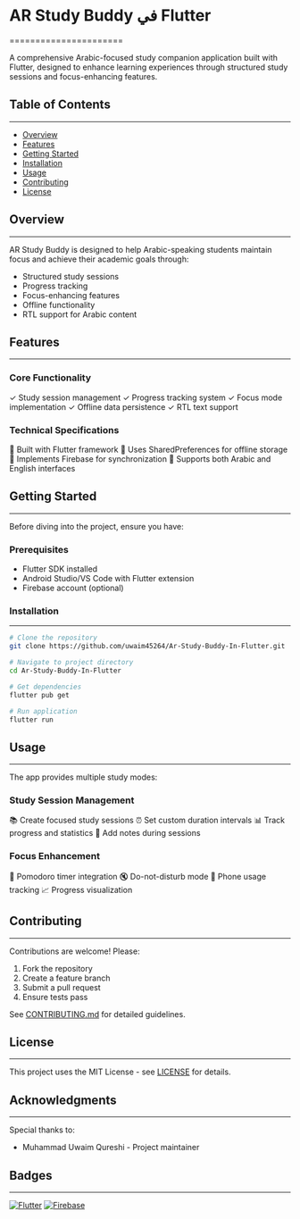 # AR Study Buddy في Flutter
======================

A comprehensive Arabic-focused study companion application built with Flutter, designed to enhance learning experiences through structured study sessions and focus-enhancing features.

## Table of Contents
---------------

* [Overview](#overview)
* [Features](#features)
* [Getting Started](#getting-started)
* [Installation](#installation)
* [Usage](#usage)
* [Contributing](#contributing)
* [License](#license)

## Overview
------------

AR Study Buddy is designed to help Arabic-speaking students maintain focus and achieve their academic goals through:

* Structured study sessions
* Progress tracking
* Focus-enhancing features
* Offline functionality
* RTL support for Arabic content

## Features
------------

### Core Functionality

✓ Study session management
✓ Progress tracking system
✓ Focus mode implementation
✓ Offline data persistence
✓ RTL text support

### Technical Specifications

🔧 Built with Flutter framework
💾 Uses SharedPreferences for offline storage
🔄 Implements Firebase for synchronization
🎯 Supports both Arabic and English interfaces

## Getting Started
---------------

Before diving into the project, ensure you have:

### Prerequisites

* Flutter SDK installed
* Android Studio/VS Code with Flutter extension
* Firebase account (optional)

### Installation
--------------

```bash
# Clone the repository
git clone https://github.com/uwaim45264/Ar-Study-Buddy-In-Flutter.git

# Navigate to project directory
cd Ar-Study-Buddy-In-Flutter

# Get dependencies
flutter pub get

# Run application
flutter run
```

## Usage
-----

The app provides multiple study modes:

### Study Session Management

📚 Create focused study sessions
⏰ Set custom duration intervals
📊 Track progress and statistics
📝 Add notes during sessions

### Focus Enhancement

🎯 Pomodoro timer integration
🔇 Do-not-disturb mode
📱 Phone usage tracking
📈 Progress visualization

## Contributing
------------

Contributions are welcome! Please:

1. Fork the repository
2. Create a feature branch
3. Submit a pull request
4. Ensure tests pass

See [CONTRIBUTING.md](CONTRIBUTING.md) for detailed guidelines.

## License
-------

This project uses the MIT License - see [LICENSE](LICENSE) for details.

## Acknowledgments
---------------

Special thanks to:
- Muhammad Uwaim Qureshi - Project maintainer

## Badges
--------

[![Flutter](https://img.shields.io/badge/Flutter-%2302569B.svg?style=for-the-badge&logo=Flutter&logoColor=white)](https://flutter.dev/)
[![Firebase](https://img.shields.io/badge/Firebase-039BE5?style=for-the-badge&logo=Firebase&logoColor=white)](https://firebase.google.com/)
